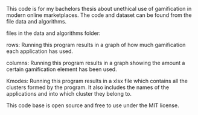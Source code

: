 This code is for my bachelors thesis about unethical use of gamification in modern online marketplaces.
The code and dataset can be found from the file data and algorithms.

files in the data and algorithms folder:

rows: Running this program results in a graph of how much gamification each application has used.

columns: Running this program results in a graph showing the amount a certain gamification element has been used.

Kmodes: Running this program results in a xlsx file which contains all the clusters formed by the program. It also includes the names of the applications and into which cluster they belong to.

This code base is open source and free to use under the MIT license.
